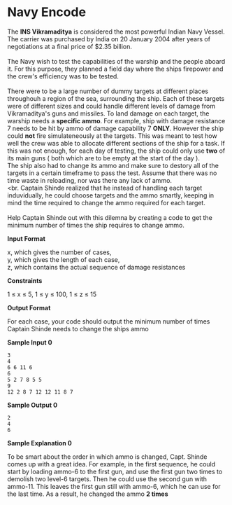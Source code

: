 # Navy Encode 

The **INS Vikramaditya** is considered the most powerful Indian Navy Vessel. The carrier was purchased by India on 20 January 2004 after years of negotiations at a final price of $2.35 billion. <br> <br> 
The Navy wish to test the capabilities of the warship and the people aboard it. For this purpose, they planned a field day where the ships firepower and the crew's efficiency was to be tested. <br> <br> 
There were to be a large number of dummy targets at different places throughouh a region of the sea, surrounding the ship. Each of these targets were of different sizes and could handle different levels of damage from Vikramaditya's guns and missiles. To land damage on each target, the warship needs a **specific ammo**. For example, ship with damage resistance 7 needs to be hit by ammo of damage capability 7 **ONLY**. However the ship could **not** fire simulateneously at the targets. This was meant to test how well the crew was able to allocate different sections of the ship for a task. If this was not enough, for each day of testing, the ship could only use **two** of its main guns ( both which are to be empty at the start of the day ). <br> The  ship also had to change its ammo and make sure to destory all of the targets in a certain timeframe to pass the test. Assume that there was no time waste in reloading, nor was there any lack of ammo. <br> <br. 
Captain Shinde realized that he instead of handling each target induvidually, he could choose targets and the ammo smartly, keeping in mind the time required to change the ammo required for each target. <br> <br> 
Help Captain Shinde out with this dilemna by creating a code to get the minimum number of times the ship requires to change ammo. 

**Input Format**

x, which gives the number of cases, <br> 
y, which gives the length of each case, <br> 
z, which contains the actual sequence of damage resistances

**Constraints**

1 ≤ x ≤ 5, 
1 ≤ y ≤ 100,
1 ≤ z ≤ 15

**Output Format**

For each case, your code should output the minimum number of times Captain Shinde needs to change the ships ammo

**Sample Input 0**

```
3
4
6 6 11 6 
6
5 2 7 8 5 5 
9
12 2 8 7 12 12 11 8 7
```

**Sample Output 0**

```
2
4
6
```

**Sample Explanation 0**

To be smart about the order in which ammo is changed, Capt. Shinde comes up with a great idea. For example, in the first sequence, he could start by loading ammo-6 to the first gun, and use the first gun two times to demolish two level-6 targets. Then he could use the second gun with ammo-11. This leaves the first gun still with ammo-6, which he can use for the last time. As a result, he changed the ammo **2 times**
